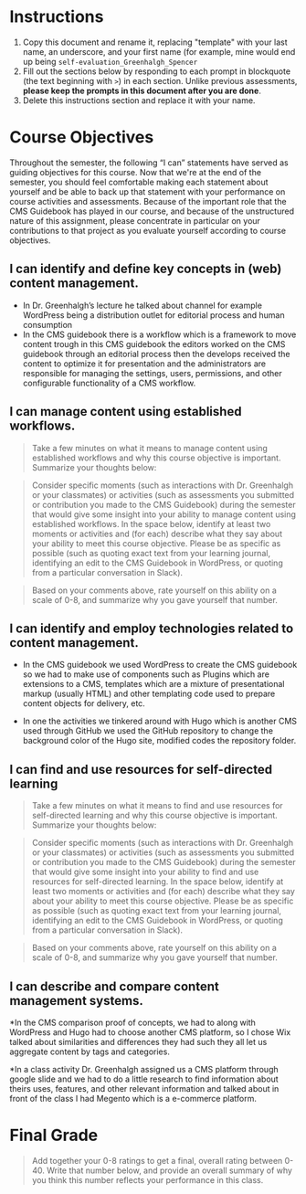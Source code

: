 # Instructions
1. Copy this document and rename it, replacing "template" with your last name, an underscore, and your first name (for example, mine would end up being `self-evaluation_Greenhalgh_Spencer`
2. Fill out the sections below by responding to each prompt in blockquote (the text beginning with `>`) in each section. Unlike previous assessments, **please keep the prompts in this document after you are done**.
3. Delete this instructions section and replace it with your name.

# Course Objectives

Throughout the semester, the following “I can” statements have served as guiding objectives for this course. Now that we're at the end of the semester, you should feel comfortable making each statement about yourself and be able to back up that statement with your performance on course activities and assessments. Because of the important role that the CMS Guidebook has played in our course, and because of the unstructured nature of this assignment, please concentrate in particular on your contributions to that project as you evaluate yourself according to course objectives.

## I can identify and define key concepts in (web) content management.

* In Dr. Greenhalgh’s lecture he talked about channel for example WordPress being a distribution outlet for editorial process and human consumption
* In the CMS guidebook there is a workflow which is a framework to move content trough in this CMS guidebook the editors worked on the CMS guidebook through an editorial process then the develops received the content to optimize it for presentation and the administrators are responsible for managing the settings, users, permissions, and other configurable functionality of a CMS workflow.


## I can manage content using established workflows.

> Take a few minutes on what it means to manage content using established workflows and why this course objective is important. Summarize your thoughts below:

> Consider specific moments (such as interactions with Dr. Greenhalgh or your classmates) or activities (such as assessments you submitted or contribution you made to the CMS Guidebook) during the semester that would give some insight into your ability to manage content using established workflows. In the space below, identify at least two moments or activities and (for each) describe what they say about your ability to meet this course objective. Please be as specific as possible (such as quoting exact text from your learning journal, identifying an edit to the CMS Guidebook in WordPress, or quoting from a particular conversation in Slack).

> Based on your comments above, rate yourself on this ability on a scale of 0-8, and summarize why you gave yourself that number.

## I can identify and employ technologies related to content management.

* In the CMS guidebook we used WordPress to create the CMS guidebook so we had to make use of components such as Plugins which are extensions to a CMS, templates which are a mixture of presentational markup (usually HTML) and other templating code used to prepare content objects for delivery, etc. 

* In one the activities we tinkered around with Hugo which is another CMS used through GitHub we used the GitHub repository to change the background color of the Hugo site, modified codes the repository folder.


## I can find and use resources for self-directed learning

> Take a few minutes on what it means to find and use resources for self-directed learning and why this course objective is important. Summarize your thoughts below:

> Consider specific moments (such as interactions with Dr. Greenhalgh or your classmates) or activities (such as assessments you submitted or contribution you made to the CMS Guidebook) during the semester that would give some insight into your ability to find and use resources for self-directed learning. In the space below, identify at least two moments or activities and (for each) describe what they say about your ability to meet this course objective. Please be as specific as possible (such as quoting exact text from your learning journal, identifying an edit to the CMS Guidebook in WordPress, or quoting from a particular conversation in Slack).

> Based on your comments above, rate yourself on this ability on a scale of 0-8, and summarize why you gave yourself that number.

## I can describe and compare content management systems.

*In the CMS comparison proof of concepts, we had to along with WordPress and Hugo had to choose another CMS platform, so I chose Wix talked about similarities and differences they had such they all let us aggregate content by tags and categories.

*In a class activity Dr. Greenhalgh assigned us a CMS platform through google slide and we had to do a little research to find information about theirs uses, features, and other relevant information and talked about in front of the class I had Megento which is a e-commerce platform.


# Final Grade

> Add together your 0-8 ratings to get a final, overall rating between 0-40. Write that number below, and provide an overall summary of why you think this number reflects your performance in this class.
